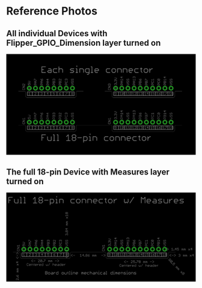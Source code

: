 # Reference Photos
## All individual Devices with Flipper_GPIO_Dimension layer turned on
![All Connectors](all-connectors.png)


## The full 18-pin Device with Measures layer turned on
![Full Connector](full-connector.png)
